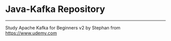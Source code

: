 # Java-Kafka Repository 

***

Study Apache Kafka for Beginners v2 by Stephan from <a href="https://www.udemy.com">https://www.udemy.com</a>

